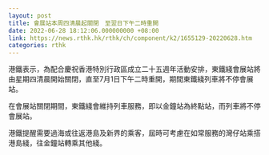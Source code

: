 ```yaml
---
layout: post
title: 會展站本周四清晨起關閉　至翌日下午二時重開
date: 2022-06-28 18:12:06.000000000 +08:00
link: https://news.rthk.hk/rthk/ch/component/k2/1655129-20220628.htm
categories: rthk
---
```


港鐵表示，為配合慶祝香港特別行政區成立二十五週年活動安排，東鐵綫會展站將由星期四清晨開始關閉，直至7月1日下午二時重開，期間東鐵綫列車將不停會展站。

在會展站關閉期間，東鐵綫會維持列車服務，即以金鐘站為終點站，而列車將不停會展站。

港鐵提醒需要過海或往返港島及新界的乘客，屆時可考慮在如常服務的灣仔站乘搭港島綫，往金鐘站轉乘其他綫。
